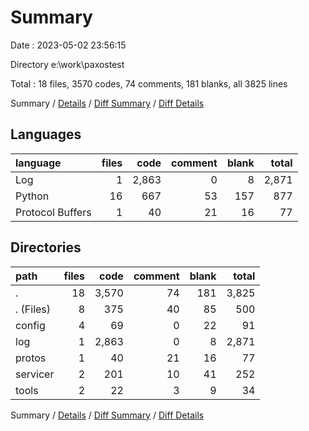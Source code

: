 # Summary

Date : 2023-05-02 23:56:15

Directory e:\\work\\paxostest

Total : 18 files,  3570 codes, 74 comments, 181 blanks, all 3825 lines

Summary / [Details](details.md) / [Diff Summary](diff.md) / [Diff Details](diff-details.md)

## Languages
| language | files | code | comment | blank | total |
| :--- | ---: | ---: | ---: | ---: | ---: |
| Log | 1 | 2,863 | 0 | 8 | 2,871 |
| Python | 16 | 667 | 53 | 157 | 877 |
| Protocol Buffers | 1 | 40 | 21 | 16 | 77 |

## Directories
| path | files | code | comment | blank | total |
| :--- | ---: | ---: | ---: | ---: | ---: |
| . | 18 | 3,570 | 74 | 181 | 3,825 |
| . (Files) | 8 | 375 | 40 | 85 | 500 |
| config | 4 | 69 | 0 | 22 | 91 |
| log | 1 | 2,863 | 0 | 8 | 2,871 |
| protos | 1 | 40 | 21 | 16 | 77 |
| servicer | 2 | 201 | 10 | 41 | 252 |
| tools | 2 | 22 | 3 | 9 | 34 |

Summary / [Details](details.md) / [Diff Summary](diff.md) / [Diff Details](diff-details.md)